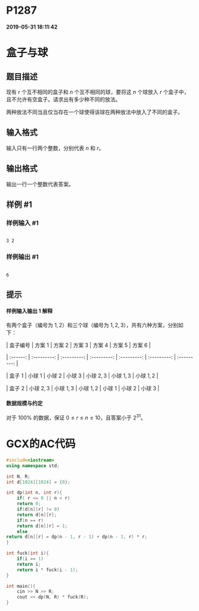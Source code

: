 
# P1287

**2019-05-31 18:11:42**
    
# 盒子与球

## 题目描述

现有 $r$ 个互不相同的盒子和 $n$ 个互不相同的球，要将这 $n$ 个球放入 $r$ 个盒子中，且不允许有空盒子。请求出有多少种不同的放法。

两种放法不同当且仅当存在一个球使得该球在两种放法中放入了不同的盒子。

## 输入格式

输入只有一行两个整数，分别代表 $n$ 和 $r$。

## 输出格式

输出一行一个整数代表答案。

## 样例 #1

### 样例输入 #1

```
3 2
```

### 样例输出 #1

```
6
```

## 提示

#### 样例输入输出 1 解释

有两个盒子（编号为 $1, 2$）和三个球（编号为 $1, 2, 3$），共有六种方案，分别如下：

| 盒子编号 |   方案 1    |   方案 2    |   方案 3    |   方案 4    |   方案 5    |   方案 6    |
| :------: | :---------: | :---------: | :---------: | :---------: | :---------: | :---------: |
| 盒子 $1$ |  小球 $1$   |  小球 $2$   |  小球 $3$   | 小球 $2, 3$ | 小球 $1, 3$ | 小球 $1, 2$ |
| 盒子 $2$ | 小球 $2, 3$ | 小球 $1, 3$ | 小球 $1, 2$ |  小球 $1$   |  小球 $2$   |  小球 $3$   |

#### 数据规模与约定

对于 $100\%$ 的数据，保证 $0 \leq r \leq n \leq 10$，且答案小于 $2^{31}$。

# GCX的AC代码
```cpp
#include<iostream>
using namespace std;

int N, R;
int d[1024][1024] = {0};

int dp(int n, int r){
    if( r <= 0 || n < r)
	return 0;
    if(d[n][r] != 0)
	return d[n][r];
    if(n == r)
	return d[n][r] = 1;
    else
return d[n][r] = dp(n - 1, r - 1) + dp(n - 1, r) * r;
}

int fuck(int i){
    if(i == 1)
	return i;
    return i * fuck(i - 1);
}

int main(){
    cin >> N >> R;
    cout << dp(N, R) * fuck(R);
}

```

